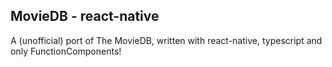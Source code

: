 ## MovieDB - react-native

A (unofficial) port of The MovieDB, written with react-native, typescript and only FunctionComponents!
